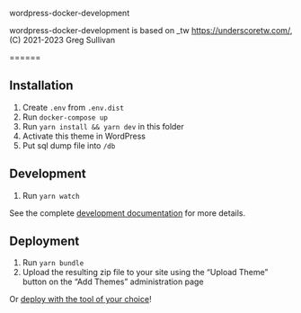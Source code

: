 wordpress-docker-development

wordpress-docker-development is based on _tw https://underscoretw.com/, (C) 2021-2023 Greg Sullivan

======

## Installation

1. Create `.env` from `.env.dist`
2. Run `docker-compose up`
3. Run `yarn install && yarn dev` in this folder
4. Activate this theme in WordPress
5. Put sql dump file into `/db`

## Development

1. Run `yarn watch`

See the complete [development documentation](https://underscoretw.com/docs/tailwind-plugins-npm-commands/) for more details.

## Deployment

1. Run `yarn bundle`
2. Upload the resulting zip file to your site using the “Upload Theme” button on the “Add Themes” administration page

Or [deploy with the tool of your choice](https://underscoretw.com/docs/deployment/#h-other-deployment-options)!
